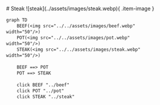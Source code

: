 <figure markdown="1">
# Steak
![steak](../assets/images/steak.webp){ .item-image }

```mermaid
graph TD
    BEEF(<img src="../../assets/images/beef.webp" width="50"/>)
    POT(<img src="../../assets/images/pot.webp" width="50"/>)
    STEAK(<img src="../../assets/images/steak.webp" width="50"/>)

    BEEF ==> POT
    POT ==> STEAK

    click BEEF "../beef"
    click POT "../pot"
    click STEAK "../steak"
```

</figure>
